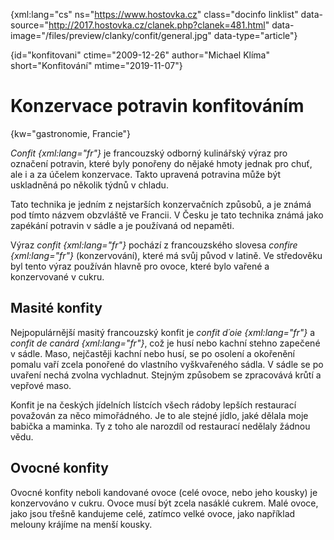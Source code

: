 
{xml:lang="cs" ns="https://www.hostovka.cz" class="docinfo linklist" data-source="http://2017.hostovka.cz/clanek.php?clanek=481.html" data-image="/files/preview/clanky/confit/general.jpg" data-type="article"}

{id="konfitovani" ctime="2009-12-26" author="Michael Klíma" short="Konfitování" mtime="2019-11-07"}

# Konzervace potravin konfitováním

{kw="gastronomie, Francie"}

_Confit {xml:lang="fr"}_ je francouzský odborný kulinářský výraz pro označení potravin, které byly ponořeny do nějaké hmoty jednak pro chuť, ale i a za účelem konzervace. Takto upravená potravina může být uskladněná po několik týdnů v chladu.

Tato technika je jedním z nejstarších konzervačních způsobů, a je známá pod tímto názvem obzvláště ve Francii. V Česku je tato technika známá jako zapékání potravin v sádle a je používaná od nepaměti.

Výraz _confit {xml:lang="fr"}_ pochází z francouzského slovesa _confire {xml:lang="fr"}_ (konzervování), které má svůj původ v latině. Ve středověku byl tento výraz používán hlavně pro ovoce, které bylo vařené a konzervované v cukru.

## Masité konfity

Nejpopulárnější masitý francouzský konfit je _confit d´oie {xml:lang="fr"}_ a _confit de canárd {xml:lang="fr"}_, což je husí nebo kachní stehno zapečené v sádle. Maso, nejčastěji kachní nebo husí, se po osolení a okořenění pomalu vaří zcela ponořené do vlastního vyškvařeného sádla. V sádle se po uvaření nechá zvolna vychladnut. Stejným způsobem se zpracovává krůtí a vepřové maso.

Konfit je na českých jídelních lístcích všech rádoby lepších restaurací považován za něco mimořádného. Je to ale stejné jídlo, jaké dělala moje babička a maminka. Ty z toho ale narozdíl od restaurací nedělaly žádnou vědu.

## Ovocné konfity

Ovocné konfity neboli kandované ovoce (celé ovoce, nebo jeho kousky) je konzervováno v cukru. Ovoce musí být zcela nasáklé cukrem. Malé ovoce, jako jsou třešně kandujeme celé, zatímco velké ovoce, jako například melouny krájíme na menší kousky.


